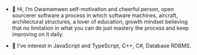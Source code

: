 - 👋 Hi, I’m Owamamwen self-motivation and cheerful person, open sourcerer software a 
process in which software machines, aircraft, architectural structures, a lover of education, growth mindset 
believing that no limitation in what you can do just mastery the process and keep improving on it daily.


- 👀 I've interest in JavaScript and TypeScript, C++, C#, Database RDBMS.
